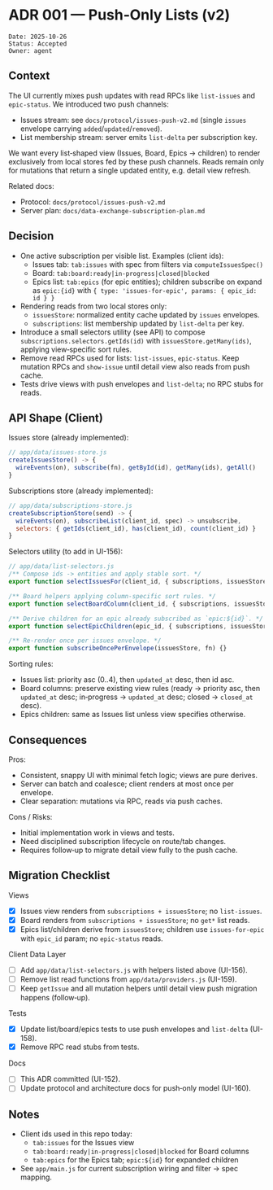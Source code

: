 # ADR 001 — Push‑Only Lists (v2)

```
Date: 2025-10-26
Status: Accepted
Owner: agent
```

## Context

The UI currently mixes push updates with read RPCs like `list-issues` and
`epic-status`. We introduced two push channels:

- Issues stream: see `docs/protocol/issues-push-v2.md` (single `issues` envelope
  carrying `added`/`updated`/`removed`).
- List membership stream: server emits `list-delta` per subscription key.

We want every list‑shaped view (Issues, Board, Epics → children) to render
exclusively from local stores fed by these push channels. Reads remain only for
mutations that return a single updated entity, e.g. detail view refresh.

Related docs:

- Protocol: `docs/protocol/issues-push-v2.md`
- Server plan: `docs/data-exchange-subscription-plan.md`

## Decision

- One active subscription per visible list. Examples (client ids):
  - Issues tab: `tab:issues` with spec from filters via `computeIssuesSpec()`
  - Board: `tab:board:ready|in-progress|closed|blocked`
  - Epics list: `tab:epics` (for epic entities); children subscribe on expand as
    `epic:{id}` with `{ type: 'issues-for-epic', params: { epic_id: id } }`
- Rendering reads from two local stores only:
  - `issuesStore`: normalized entity cache updated by `issues` envelopes.
  - `subscriptions`: list membership updated by `list-delta` per key.
- Introduce a small selectors utility (see API) to compose
  `subscriptions.selectors.getIds(id)` with `issuesStore.getMany(ids)`, applying
  view‑specific sort rules.
- Remove read RPCs used for lists: `list-issues`, `epic-status`. Keep mutation
  RPCs and `show-issue` until detail view also reads from push cache.
- Tests drive views with push envelopes and `list-delta`; no RPC stubs for
  reads.

## API Shape (Client)

Issues store (already implemented):

```js
// app/data/issues-store.js
createIssuesStore() -> {
  wireEvents(on), subscribe(fn), getById(id), getMany(ids), getAll()
}
```

Subscriptions store (already implemented):

```js
// app/data/subscriptions-store.js
createSubscriptionStore(send) -> {
  wireEvents(on), subscribeList(client_id, spec) -> unsubscribe,
  selectors: { getIds(client_id), has(client_id), count(client_id) }
}
```

Selectors utility (to add in UI-156):

```js
// app/data/list-selectors.js
/** Compose ids -> entities and apply stable sort. */
export function selectIssuesFor(client_id, { subscriptions, issuesStore }) {}

/** Board helpers applying column-specific sort rules. */
export function selectBoardColumn(client_id, { subscriptions, issuesStore }) {}

/** Derive children for an epic already subscribed as `epic:${id}`. */
export function selectEpicChildren(epic_id, { subscriptions, issuesStore }) {}

/** Re-render once per issues envelope. */
export function subscribeOncePerEnvelope(issuesStore, fn) {}
```

Sorting rules:

- Issues list: priority asc (0..4), then `updated_at` desc, then id asc.
- Board columns: preserve existing view rules (ready → priority asc, then
  `updated_at` desc; in‑progress → `updated_at` desc; closed → `closed_at`
  desc).
- Epics children: same as Issues list unless view specifies otherwise.

## Consequences

Pros:

- Consistent, snappy UI with minimal fetch logic; views are pure derives.
- Server can batch and coalesce; client renders at most once per envelope.
- Clear separation: mutations via RPC, reads via push caches.

Cons / Risks:

- Initial implementation work in views and tests.
- Need disciplined subscription lifecycle on route/tab changes.
- Requires follow‑up to migrate detail view fully to the push cache.

## Migration Checklist

Views

- [x] Issues view renders from `subscriptions + issuesStore`; no `list-issues`.
- [x] Board renders from `subscriptions + issuesStore`; no `get*` list reads.
- [x] Epics list/children derive from `issuesStore`; children use
      `issues-for-epic` with `epic_id` param; no `epic-status` reads.

Client Data Layer

- [ ] Add `app/data/list-selectors.js` with helpers listed above (UI-156).
- [ ] Remove list read functions from `app/data/providers.js` (UI-159).
- [ ] Keep `getIssue` and all mutation helpers until detail view push migration
      happens (follow‑up).

Tests

- [x] Update list/board/epics tests to use push envelopes and `list-delta`
      (UI-158).
- [x] Remove RPC read stubs from tests.

Docs

- [ ] This ADR committed (UI-152).
- [ ] Update protocol and architecture docs for push‑only model (UI-160).

## Notes

- Client ids used in this repo today:
  - `tab:issues` for the Issues view
  - `tab:board:ready|in-progress|closed|blocked` for Board columns
  - `tab:epics` for the Epics tab; `epic:${id}` for expanded children
- See `app/main.js` for current subscription wiring and filter → spec mapping.
